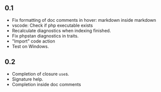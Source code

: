 
0.1
---

* Fix formatting of doc comments in hover: markdown inside markdown
* vscode: Check if php executable exists
* Recalculate diagnostics when indexing finished.
* Fix phpstan diagnostics in traits.
* "Import" code action
* Test on Windows.

0.2
---
* Completion of closure `use`s.
* Signature help.
* Completion inside doc comments
